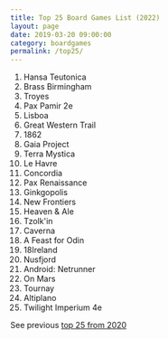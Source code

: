 ```yaml
---
title: Top 25 Board Games List (2022)
layout: page
date: 2019-03-20 09:00:00
category: boardgames
permalink: /top25/
---
```


1. Hansa Teutonica
1. Brass Birmingham
1. Troyes
1. Pax Pamir 2e
1. Lisboa
1. Great Western Trail
1. 1862
1. Gaia Project
1. Terra Mystica
8. Le Havre
1. Concordia
1. Pax Renaissance
1. Ginkgopolis
1. New Frontiers
1. Heaven & Ale
2. Tzolk'in
3. Caverna
4. A Feast for Odin
5. 18Ireland
6. Nusfjord
7. Android: Netrunner
1. On Mars
2. Tournay
10. Altiplano
10. Twilight Imperium 4e


See previous [top 25 from 2020](/top25_2020)

